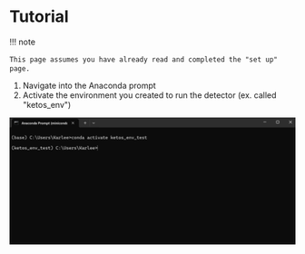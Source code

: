 # Tutorial

!!! note

    This page assumes you have already read and completed the "set up" page.

1. Navigate into the Anaconda prompt 
2. Activate the environment you created to run the detector (ex. called "ketos_env")


![command-prompt-1.png](images\command-prompt-1.png)